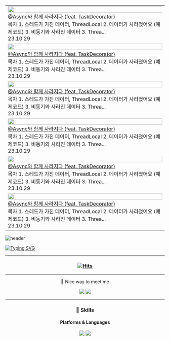 

<table><tbody><tr>
<td>
    <a href="https://yeonyeon.tistory.com/318">
        <img width="150%" src="/img/5587416947102256088.png"/><br/>
        <div>@Async와 함께 사라지다 (feat. TaskDecorator)  </div>
    </a>
    <div>목차 1. 스레드가 가진 데이터, ThreadLocal 2. 데이터가 사라졌어요 (예제코드) 3. 비동기와 사라진 데이터 3. Threa...</div>
    <div>23.10.29</div>
</td>
  
<tr></tr>

<td>
    <a href="https://yeonyeon.tistory.com/318">
        <img width="100%" src="/img/5587416947102256088.png"/><br/>
        <div>@Async와 함께 사라지다 (feat. TaskDecorator)  </div>
    </a>
    <div>목차 1. 스레드가 가진 데이터, ThreadLocal 2. 데이터가 사라졌어요 (예제코드) 3. 비동기와 사라진 데이터 3. Threa...</div>
    <div>23.10.29</div>
</td>

<tr></tr>

<td>
    <a href="https://yeonyeon.tistory.com/318">
        <img width="100%" src="/img/5587416947102256088.png"/><br/>
        <div>@Async와 함께 사라지다 (feat. TaskDecorator)  </div>
    </a>
    <div>목차 1. 스레드가 가진 데이터, ThreadLocal 2. 데이터가 사라졌어요 (예제코드) 3. 비동기와 사라진 데이터 3. Threa...</div>
    <div>23.10.29</div>
</td>
  
<tr></tr>

<td>
    <a href="https://yeonyeon.tistory.com/318">
        <img width="100%" src="/img/5587416947102256088.png"/><br/>
        <div>@Async와 함께 사라지다 (feat. TaskDecorator)  </div>
    </a>
    <div>목차 1. 스레드가 가진 데이터, ThreadLocal 2. 데이터가 사라졌어요 (예제코드) 3. 비동기와 사라진 데이터 3. Threa...</div>
    <div>23.10.29</div>
</td>

<tr></tr>

<td>
    <a href="https://yeonyeon.tistory.com/318">
        <img width="100%" src="/img/5587416947102256088.png"/><br/>
        <div>@Async와 함께 사라지다 (feat. TaskDecorator)  </div>
    </a>
    <div>목차 1. 스레드가 가진 데이터, ThreadLocal 2. 데이터가 사라졌어요 (예제코드) 3. 비동기와 사라진 데이터 3. Threa...</div>
    <div>23.10.29</div>
</td>
  
<tr></tr>

<td>
    <a href="https://yeonyeon.tistory.com/318">
        <img width="100%" src="/img/5587416947102256088.png"/><br/>
        <div>@Async와 함께 사라지다 (feat. TaskDecorator)  </div>
    </a>
    <div>목차 1. 스레드가 가진 데이터, ThreadLocal 2. 데이터가 사라졌어요 (예제코드) 3. 비동기와 사라진 데이터 3. Threa...</div>
    <div>23.10.29</div>
</td>

</tbody></table>





![header](https://capsule-render.vercel.app/api?type=waving&color=6994CDEE&text=&animation=twinkling&height=80)

[![Typing SVG](https://readme-typing-svg.demolab.com?font=Alkatra&weight=500&size=45&duration=4000&pause=3&color=6994CDEE&center=false&vCenter=false&multiline=true&repeat=true&width=1000&height=100&lines=Welcome+to+Choi_Dong_Hyeon+GitHub!👋)](https://git.io/typing-svg)
  
<div align="left"> 
      
 ---    
         
  <div align="center">       
   
### [![Hits](https://hits.seeyoufarm.com/api/count/incr/badge.svg?url=https%3A%2F%2Fgithub.com%2FChoi-Dong-Hyeon&count_bg=%23FD7DAC&title_bg=%23555555&icon=github.svg&icon_color=%23E7E7E7&title=GitHub_Blog&edge_flat=false)](https://choi-dong-hyeon.github.io/)

 

 </div>

 
 <div align="center">

 ---

<p>
  🤞 Nice way to meet me

  <a href="mailto:MicroSoftMainUser@Gmail.com" target="_blank"><img src="https://img.shields.io/badge/MicroSoftMainUser@Gmail.com-EA4335?style=flat-square&logo=Gmail&logoColor=white"/></a>
 <a href="https://www.instagram.com/ziostylist/"><img src="https://img.shields.io/badge/Instagram-E4405F?style=flat-square&logo=Instagram&logoColor=white&link=https://www.instagram.com/ziostylist"/></a>

  ---

### 💪 Skills 
#### Platforms & Languages
<p>
  <img src="https://img.shields.io/badge/Unity-4695EB?style=flat-square&logo=Unity&logoColor=white"/>
 <img src="https://img.shields.io/badge/csharp-02569B?style=flat-square&logo=csharp&logoColor=white"/>
 </p>
  </div>

